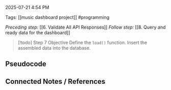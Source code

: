 2025-07-21 4:54 PM

Tags: [[music dashboard project]] #programming

*Preceding step:* [[6. Validate All API Responses]]
*Follow step:* [[8. Query and ready data for the dashboard]]


> [!todo] Step 7 Objective
> Define the `load()` function. Insert the assembled data into the database.

## Pseudocode





## Connected Notes / References
